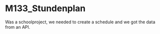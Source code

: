 # M133_Stundenplan
Was a schoolproject, we needed to create a schedule and we got the data from an API.
